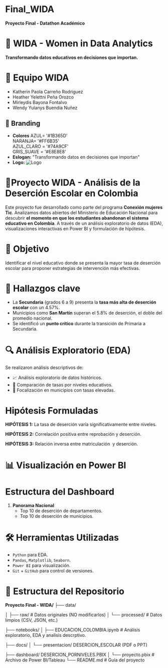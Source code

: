 # Final_WIDA
**Proyecto Final - Datathon Académico**

# 🦉 WIDA - Women in Data Analytics
**Transformando datos educativos en decisiones que importan.**

# 👥 Equipo WIDA
- Katherin Paola Carreño Rodriguez
- Heather Yelettni Peña Orozco
- Mirleydis Bayona Fontalvo
- Wendy Yulanys Buendia Nuñez

## 🎨 Branding
- **Colores** 
AZUL= '#1B365D'      
NARANJA= '#FF6B35'  
AZUL_CLARO = '#74A9CF'    
GRIS_SUAVE = '#E8E8E8'
- **Eslogan:** "Transformando datos en decisiones que importan"
- **Logo:** ![Logo](https://github.com/user-attachments/assets/5d0fd467-f2f8-4fce-a62b-eb2f63807657)

# 🧠Proyecto WIDA - Análisis de la Deserción Escolar en Colombia

Este proyecto fue desarrollado como parte del programa **Conexión mujeres Tic**. Analizamos datos abiertos del Ministerio de Educación Nacional para descubrir **el momento  en que los estudiantes abandonan el sistema educativo en Colombia**. A través de un análisis exploratorio de datos (EDA), visualizaciones interactivas en Power BI y formulación de hipótesis.

# 📌 Objetivo

Identificar el nivel educativo donde se presenta la mayor tasa de deserción escolar para proponer estrategias de intervención más efectivas.

# 📌 Hallazgos clave
- La **Secundaria** (grados 6 a 9) presenta la **tasa más alta de deserción escolar** con un 4.57%.
- Municipios como **San Martín** superan el 5.8% de deserción, el doble del promedio nacional.
- Se identificó un **punto crítico** durante la transición de Primaria a Secundaria.


# 🔍 Análisis Exploratorio (EDA)
Se realizaron análisis descriptivos de:

- 📈 Análisis exploratorio de datos históricos.
- 📅 Comparación de tasas por niveles educativos.
- 🔗 Focalización en municipios con tasas elevadas.

# Hipótesis Formuladas

**HIPÓTESIS 1:** La tasa de deserción varía significativamente entre niveles.

**HIPÓTESIS 2:** Correlación positiva entre reprobación y deserción.

**HIPÓTESIS 3:** Relación inversa entre matriculación  y deserción.

# 📊 Visualización en Power BI
# Estructura del Dashboard

1. **Panorama Nacional**
   - Top 10 de deserción de departamentos.
   - Top 10 de deserción de municipios.

# 🛠️ Herramientas Utilizadas

- `Python` para EDA.
- `Pandas`, `Matplotlib`, `Seaborn`.
- `Power BI` para visualización.
- `Git` + `GitHub` para control de versiones.

# 📁 Estructura del Repositorio
**Proyecto Final - WIDA/**
├── data/

│   ├── raw/          # Datos originales (NO modificarlos)
│   └── processed/    # Datos limpios (CSV, JSON, etc.)

├── notebooks/
│   ├── EDUCACION_COLOMBIA.ipynb     # Análisis exploratorio, EDA y analisis descrptivo.

├── docs/
│   └── presentacion/ DESERCION_ESCOLAR (PDF o PPT)

├── dashboard/ DESERCION_PORNIVELES.PBIX
│   └── proyecto.pbix # Archivo de Power BI/Tableau
└── README.md         # Guía del proyecto
